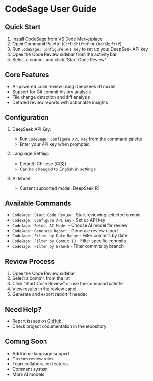 # CodeSage User Guide

## Quick Start

1. Install CodeSage from VS Code Marketplace
2. Open Command Palette (`Ctrl+Shift+P` or `Cmd+Shift+P`)
3. Run `CodeSage: Configure API Key` to set up your DeepSeek API key
4. Open the Code Review sidebar from the activity bar
5. Select a commit and click "Start Code Review"

## Core Features

- AI-powered code review using DeepSeek R1 model
- Support for Git commit history analysis
- File change detection and diff analysis
- Detailed review reports with actionable insights

## Configuration

1. DeepSeek API Key:
   - Run `CodeSage: Configure API Key` from the command palette
   - Enter your API key when prompted

2. Language Setting:
   - Default: Chinese (中文)
   - Can be changed to English in settings

3. AI Model:
   - Current supported model: DeepSeek R1

## Available Commands

- `CodeSage: Start Code Review` - Start reviewing selected commit
- `CodeSage: Configure API Key` - Set up API key
- `CodeSage: Select AI Model` - Choose AI model for review
- `CodeSage: Generate Report` - Generate review report
- `CodeSage: Filter by Date Range` - Filter commits by date
- `CodeSage: Filter by Commit ID` - Filter specific commits
- `CodeSage: Filter by Branch` - Filter commits by branch

## Review Process

1. Open the Code Review sidebar
2. Select a commit from the list
3. Click "Start Code Review" or use the command palette
4. View results in the review panel
5. Generate and export report if needed

## Need Help?

- Report issues on [GitHub](https://github.com/nesnilnehc/CodeSage/issues)
- Check project documentation in the repository

## Coming Soon

- Additional language support
- Custom review rules
- Team collaboration features
- Comment system
- More AI models
